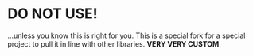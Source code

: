 # DO NOT USE! #

...unless you know this is right for you. This is a special fork for a special project to pull it in line with other libraries. **VERY VERY CUSTOM**.